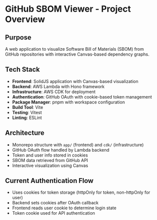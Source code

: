 # GitHub SBOM Viewer - Project Overview

## Purpose
A web application to visualize Software Bill of Materials (SBOM) from GitHub repositories with interactive Canvas-based dependency graphs.

## Tech Stack
- **Frontend**: SolidJS application with Canvas-based visualization
- **Backend**: AWS Lambda with Hono framework  
- **Infrastructure**: AWS CDK for deployment
- **Authentication**: GitHub OAuth with cookie-based token management
- **Package Manager**: pnpm with workspace configuration
- **Build Tool**: Vite
- **Testing**: Vitest
- **Linting**: ESLint

## Architecture
- Monorepo structure with `app/` (frontend) and `cdk/` (infrastructure)
- GitHub OAuth flow handled by Lambda backend
- Token and user info stored in cookies
- SBOM data retrieved from GitHub API
- Interactive visualization using Canvas

## Current Authentication Flow
- Uses cookies for token storage (httpOnly for token, non-httpOnly for user)
- Backend sets cookies after OAuth callback
- Frontend reads user cookie to determine login state
- Token cookie used for API authentication